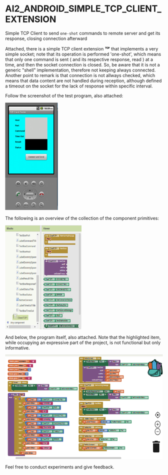 # AI2_ANDROID_SIMPLE_TCP_CLIENT_EXTENSION
Simple TCP Client to send `one-shot` commands to remote server and get its response, closing connection afterward

Attached, there is a simple TCP client extension <img src="https://github.com/aluis-rcastro/AI2_ANDROID_SIMPLE_TCP_CLIENT_EXTENSION/blob/master/res/TCP.png" alt="" width="16" height="16"> that implements a very simple socket; note that its operation is performed 'one-shot', which means that only one command is sent ( and its respective response, read ) at a time, and then the socket connection is closed. So, be aware that it is not a generic "shell" implementation, therefore not keeping always connected. Another point to remark is that connection is not allways checked, which means that data content are not handled during reception, although defined a timeout on the socket for the lack of response within specific interval.

Follow the screenshot of the test program, also attached:

<img src="https://github.com/aluis-rcastro/AI2_ANDROID_SIMPLE_TCP_CLIENT_EXTENSION/blob/master/res/Mobile.png" alt="" width="168" height="344">

The following is an overview of the collection of the component primitives:

<img src="https://github.com/aluis-rcastro/AI2_ANDROID_SIMPLE_TCP_CLIENT_EXTENSION/blob/master/res/Components.png" alt="" width="244" height="333">

And below, the program itself, also attached. Note that the highlighted item, while occupying an expressive part of the project, is not functional but only informative.

<img src="https://github.com/aluis-rcastro/AI2_ANDROID_SIMPLE_TCP_CLIENT_EXTENSION/blob/master/res/Project.png" alt="" width="555" height="333">

Feel free to conduct experiments and give feedback.
